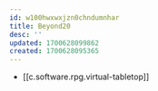 ```yaml
---
id: w100hwxwxjzn0chndumnhar
title: Beyond20
desc: ''
updated: 1700628099862
created: 1700628095365
---
```


- [[c.software.rpg.virtual-tabletop]]